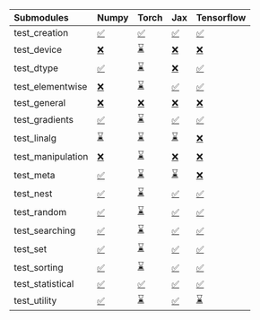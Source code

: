 | Submodules        | Numpy                                                                                                                           | Torch                                                                                                                           | Jax                                                                                                                             | Tensorflow                                                                                                                      |
|:------------------|:--------------------------------------------------------------------------------------------------------------------------------|:--------------------------------------------------------------------------------------------------------------------------------|:--------------------------------------------------------------------------------------------------------------------------------|:--------------------------------------------------------------------------------------------------------------------------------|
| test_creation     | <a href="https://github.com/unifyai/ivy/runs/7934138739?check_suite_focus=true" rel="noopener noreferrer" target="_blank">✅</a> | <a href="https://github.com/unifyai/ivy/runs/7934139232?check_suite_focus=true" rel="noopener noreferrer" target="_blank">✅</a> | <a href="https://github.com/unifyai/ivy/runs/7934140184?check_suite_focus=true" rel="noopener noreferrer" target="_blank">✅</a> | <a href="https://github.com/unifyai/ivy/runs/7934140802?check_suite_focus=true" rel="noopener noreferrer" target="_blank">✅</a> |
| test_device       | <a href="https://github.com/unifyai/ivy/runs/7934138772?check_suite_focus=true" rel="noopener noreferrer" target="_blank">❌</a> | <a href="https://github.com/unifyai/ivy/runs/7934139267?check_suite_focus=true" rel="noopener noreferrer" target="_blank">⌛</a> | <a href="https://github.com/unifyai/ivy/runs/7934140257?check_suite_focus=true" rel="noopener noreferrer" target="_blank">❌</a> | <a href="https://github.com/unifyai/ivy/runs/7934140847?check_suite_focus=true" rel="noopener noreferrer" target="_blank">❌</a> |
| test_dtype        | <a href="https://github.com/unifyai/ivy/runs/7934138797?check_suite_focus=true" rel="noopener noreferrer" target="_blank">✅</a> | <a href="https://github.com/unifyai/ivy/runs/7934139310?check_suite_focus=true" rel="noopener noreferrer" target="_blank">⌛</a> | <a href="https://github.com/unifyai/ivy/runs/7934140296?check_suite_focus=true" rel="noopener noreferrer" target="_blank">❌</a> | <a href="https://github.com/unifyai/ivy/runs/7934140884?check_suite_focus=true" rel="noopener noreferrer" target="_blank">✅</a> |
| test_elementwise  | <a href="https://github.com/unifyai/ivy/runs/7934138829?check_suite_focus=true" rel="noopener noreferrer" target="_blank">❌</a> | <a href="https://github.com/unifyai/ivy/runs/7934139336?check_suite_focus=true" rel="noopener noreferrer" target="_blank">⌛</a> | <a href="https://github.com/unifyai/ivy/runs/7934140326?check_suite_focus=true" rel="noopener noreferrer" target="_blank">✅</a> | <a href="https://github.com/unifyai/ivy/runs/7934140931?check_suite_focus=true" rel="noopener noreferrer" target="_blank">✅</a> |
| test_general      | <a href="https://github.com/unifyai/ivy/runs/7934138867?check_suite_focus=true" rel="noopener noreferrer" target="_blank">❌</a> | <a href="https://github.com/unifyai/ivy/runs/7934139366?check_suite_focus=true" rel="noopener noreferrer" target="_blank">❌</a> | <a href="https://github.com/unifyai/ivy/runs/7934140363?check_suite_focus=true" rel="noopener noreferrer" target="_blank">❌</a> | <a href="https://github.com/unifyai/ivy/runs/7934140967?check_suite_focus=true" rel="noopener noreferrer" target="_blank">❌</a> |
| test_gradients    | <a href="https://github.com/unifyai/ivy/runs/7934138896?check_suite_focus=true" rel="noopener noreferrer" target="_blank">✅</a> | <a href="https://github.com/unifyai/ivy/runs/7934139394?check_suite_focus=true" rel="noopener noreferrer" target="_blank">⌛</a> | <a href="https://github.com/unifyai/ivy/runs/7934140410?check_suite_focus=true" rel="noopener noreferrer" target="_blank">✅</a> | <a href="https://github.com/unifyai/ivy/runs/7934141008?check_suite_focus=true" rel="noopener noreferrer" target="_blank">✅</a> |
| test_linalg       | <a href="https://github.com/unifyai/ivy/runs/7934138933?check_suite_focus=true" rel="noopener noreferrer" target="_blank">⌛</a> | <a href="https://github.com/unifyai/ivy/runs/7934139419?check_suite_focus=true" rel="noopener noreferrer" target="_blank">⌛</a> | <a href="https://github.com/unifyai/ivy/runs/7934140439?check_suite_focus=true" rel="noopener noreferrer" target="_blank">⌛</a> | <a href="https://github.com/unifyai/ivy/runs/7934141037?check_suite_focus=true" rel="noopener noreferrer" target="_blank">❌</a> |
| test_manipulation | <a href="https://github.com/unifyai/ivy/runs/7934138964?check_suite_focus=true" rel="noopener noreferrer" target="_blank">❌</a> | <a href="https://github.com/unifyai/ivy/runs/7934139444?check_suite_focus=true" rel="noopener noreferrer" target="_blank">⌛</a> | <a href="https://github.com/unifyai/ivy/runs/7934140470?check_suite_focus=true" rel="noopener noreferrer" target="_blank">❌</a> | <a href="https://github.com/unifyai/ivy/runs/7934141061?check_suite_focus=true" rel="noopener noreferrer" target="_blank">❌</a> |
| test_meta         | <a href="https://github.com/unifyai/ivy/runs/7934139000?check_suite_focus=true" rel="noopener noreferrer" target="_blank">✅</a> | <a href="https://github.com/unifyai/ivy/runs/7934139472?check_suite_focus=true" rel="noopener noreferrer" target="_blank">⌛</a> | <a href="https://github.com/unifyai/ivy/runs/7934140504?check_suite_focus=true" rel="noopener noreferrer" target="_blank">⌛</a> | <a href="https://github.com/unifyai/ivy/runs/7934141086?check_suite_focus=true" rel="noopener noreferrer" target="_blank">❌</a> |
| test_nest         | <a href="https://github.com/unifyai/ivy/runs/7934139038?check_suite_focus=true" rel="noopener noreferrer" target="_blank">✅</a> | <a href="https://github.com/unifyai/ivy/runs/7934139494?check_suite_focus=true" rel="noopener noreferrer" target="_blank">⌛</a> | <a href="https://github.com/unifyai/ivy/runs/7934140527?check_suite_focus=true" rel="noopener noreferrer" target="_blank">✅</a> | <a href="https://github.com/unifyai/ivy/runs/7934141106?check_suite_focus=true" rel="noopener noreferrer" target="_blank">✅</a> |
| test_random       | <a href="https://github.com/unifyai/ivy/runs/7934139068?check_suite_focus=true" rel="noopener noreferrer" target="_blank">✅</a> | <a href="https://github.com/unifyai/ivy/runs/7934139522?check_suite_focus=true" rel="noopener noreferrer" target="_blank">⌛</a> | <a href="https://github.com/unifyai/ivy/runs/7934140557?check_suite_focus=true" rel="noopener noreferrer" target="_blank">✅</a> | <a href="https://github.com/unifyai/ivy/runs/7934141130?check_suite_focus=true" rel="noopener noreferrer" target="_blank">✅</a> |
| test_searching    | <a href="https://github.com/unifyai/ivy/runs/7934139093?check_suite_focus=true" rel="noopener noreferrer" target="_blank">✅</a> | <a href="https://github.com/unifyai/ivy/runs/7934139865?check_suite_focus=true" rel="noopener noreferrer" target="_blank">⌛</a> | <a href="https://github.com/unifyai/ivy/runs/7934140585?check_suite_focus=true" rel="noopener noreferrer" target="_blank">✅</a> | <a href="https://github.com/unifyai/ivy/runs/7934141158?check_suite_focus=true" rel="noopener noreferrer" target="_blank">✅</a> |
| test_set          | <a href="https://github.com/unifyai/ivy/runs/7934139118?check_suite_focus=true" rel="noopener noreferrer" target="_blank">✅</a> | <a href="https://github.com/unifyai/ivy/runs/7934139889?check_suite_focus=true" rel="noopener noreferrer" target="_blank">⌛</a> | <a href="https://github.com/unifyai/ivy/runs/7934140621?check_suite_focus=true" rel="noopener noreferrer" target="_blank">✅</a> | <a href="https://github.com/unifyai/ivy/runs/7934141186?check_suite_focus=true" rel="noopener noreferrer" target="_blank">✅</a> |
| test_sorting      | <a href="https://github.com/unifyai/ivy/runs/7934139147?check_suite_focus=true" rel="noopener noreferrer" target="_blank">✅</a> | <a href="https://github.com/unifyai/ivy/runs/7934139922?check_suite_focus=true" rel="noopener noreferrer" target="_blank">⌛</a> | <a href="https://github.com/unifyai/ivy/runs/7934140665?check_suite_focus=true" rel="noopener noreferrer" target="_blank">✅</a> | <a href="https://github.com/unifyai/ivy/runs/7934141207?check_suite_focus=true" rel="noopener noreferrer" target="_blank">✅</a> |
| test_statistical  | <a href="https://github.com/unifyai/ivy/runs/7934139178?check_suite_focus=true" rel="noopener noreferrer" target="_blank">✅</a> | <a href="https://github.com/unifyai/ivy/runs/7934140101?check_suite_focus=true" rel="noopener noreferrer" target="_blank">✅</a> | <a href="https://github.com/unifyai/ivy/runs/7934140706?check_suite_focus=true" rel="noopener noreferrer" target="_blank">✅</a> | <a href="https://github.com/unifyai/ivy/runs/7934141226?check_suite_focus=true" rel="noopener noreferrer" target="_blank">✅</a> |
| test_utility      | <a href="https://github.com/unifyai/ivy/runs/7934139209?check_suite_focus=true" rel="noopener noreferrer" target="_blank">✅</a> | <a href="https://github.com/unifyai/ivy/runs/7934140148?check_suite_focus=true" rel="noopener noreferrer" target="_blank">⌛</a> | <a href="https://github.com/unifyai/ivy/runs/7934140749?check_suite_focus=true" rel="noopener noreferrer" target="_blank">✅</a> | <a href="https://github.com/unifyai/ivy/runs/7934141252?check_suite_focus=true" rel="noopener noreferrer" target="_blank">⌛</a> |